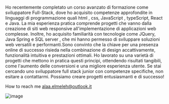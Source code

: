 Ho recentemente completato un corso avanzato di formazione come sviluppatore Full-Stack, dove ho acquisito competenze approfondite in linguaggi di programmazione quali html , css, JavaScript , typeScript, React e Java.
La mia esperienza pratica comprende progetti che vanno dalla creazione di siti web responsive all'implementazione di applicazioni web complesse. Inoltre, ho acquisito familiarità con tecnologie come JQuery, Java Spring e SQL server , che mi hanno permesso
di sviluppare soluzioni web versatili e performanti.Sono convinto che la chiave per una presenza online di successo risieda nella combinazione di design accattivamente, funzionalità intuitiva e prestazioni ottimali. 
Ho lavorato su una varietà di progetti che mettono in pratica questi principi, ottendendo risultati tangibili, come l'aumento delle conversioni e una migliore esperienza utente.
Se stai cercando uno sviluppatore full stack junior con competenze specifiche, non esitare a contattarmi. Possiamo creare progetti entusiasmanti e di successo!

How to reach me alaa.elmeleh@outlook.it

![image](https://github.com/ElmelehAlaa/ElmelehAlaa/assets/137798435/5523c348-c1e1-48fb-88b2-ca069c0cb35b)




